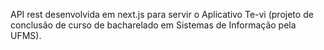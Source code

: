 API rest desenvolvida em next.js para servir o Aplicativo Te-vi (projeto de conclusão de curso de bacharelado em Sistemas de Informação pela UFMS).
